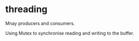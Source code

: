 # threading

Mnay producers and consumers.

Using Mutex to synchronise reading and writing to the buffer.
